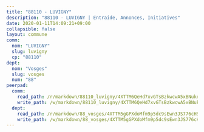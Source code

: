 ```yaml
---
title: "88110 - LUVIGNY"
description: "88110 - LUVIGNY | Entraide, Annonces, Initiatives"
date: 2020-01-11T14:09:21+09:00
collapsible: false
layout: commune
comm:
  nom: "LUVIGNY"
  slug: luvigny
  cp: "88110"
dept:
  nom: "Vosges"
  slug: vosges
  num: "88"
peerpad:
  comm:
    read_path: /r/markdown/88110_luvigny/4XTTM6QeHd7xvGTsBzkwcwA5xBNukeUNAX2RL5zuPSjpmTtqu
    write_path: /w/markdown/88110_luvigny/4XTTM6QeHd7xvGTsBzkwcwA5xBNukeUNAX2RL5zuPSjpmTtqu-K3TgUS2hvhHy37VyaKoj9XtQPMG1MNWexHqF7z56qZp1KsN5n4fvVWYPWZHy8udHCyepe8wrmxwtNs24dRiVdWxZFXyQzTHe1nKxzKhWmPTP2PHWpGVMfm457yvLupuRAG9o5pYF
  dept:
    read_path: /r/markdown/88_vosges/4XTTM5gGPXdoMfm9p5dc9sEwn3JS776cHSw64JYpD4AKnKgyh
    write_path: /w/markdown/88_vosges/4XTTM5gGPXdoMfm9p5dc9sEwn3JS776cHSw64JYpD4AKnKgyh-K3TgUjEFywcTUHQwfrd2vcZqhoXLakdoQGFv4iriv1FKkvQkBsudnBxafkQDfPcxTDRHN5T6bYyganuvcakuKenYoB5mPLKqUBjNMwpn75GQVixUmzXGkneDufRSqDthC8iyXi1Z
---
```


